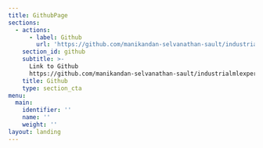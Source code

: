 ```yaml
---
title: GithubPage
sections:
  - actions:
      - label: Github
        url: 'https://github.com/manikandan-selvanathan-sault/industrialmlexperts'
    section_id: github
    subtitle: >-
      Link to Github 
      https://github.com/manikandan-selvanathan-sault/industrialmlexperts
    title: Github
    type: section_cta
menu:
  main:
    identifier: ''
    name: ''
    weight: ''
layout: landing
---
```


